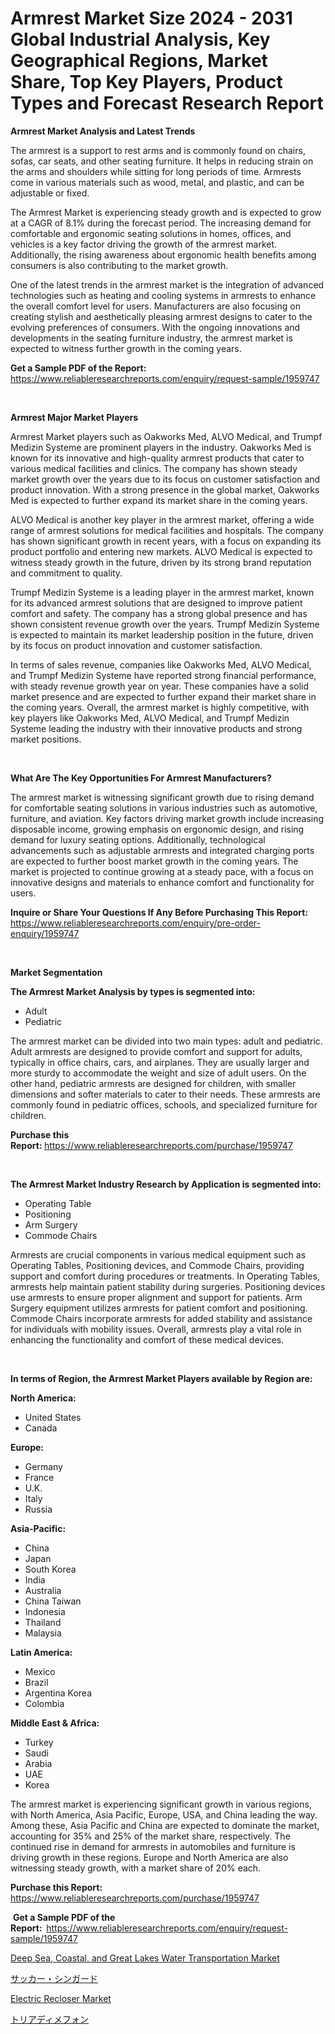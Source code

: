 <p><h1>Armrest Market Size 2024 - 2031 Global Industrial Analysis, Key Geographical Regions, Market Share, Top Key Players, Product Types and Forecast Research Report</h1></p><p><strong>Armrest Market Analysis and Latest Trends</strong></p>
<p><p>The armrest is a support to rest arms and is commonly found on chairs, sofas, car seats, and other seating furniture. It helps in reducing strain on the arms and shoulders while sitting for long periods of time. Armrests come in various materials such as wood, metal, and plastic, and can be adjustable or fixed.</p><p>The Armrest Market is experiencing steady growth and is expected to grow at a CAGR of 8.1% during the forecast period. The increasing demand for comfortable and ergonomic seating solutions in homes, offices, and vehicles is a key factor driving the growth of the armrest market. Additionally, the rising awareness about ergonomic health benefits among consumers is also contributing to the market growth.</p><p>One of the latest trends in the armrest market is the integration of advanced technologies such as heating and cooling systems in armrests to enhance the overall comfort level for users. Manufacturers are also focusing on creating stylish and aesthetically pleasing armrest designs to cater to the evolving preferences of consumers. With the ongoing innovations and developments in the seating furniture industry, the armrest market is expected to witness further growth in the coming years.</p></p>
<p><strong>Get a Sample PDF of the Report:&nbsp;</strong> <a href="https://www.reliableresearchreports.com/enquiry/request-sample/1959747">https://www.reliableresearchreports.com/enquiry/request-sample/1959747</a></p>
<p>&nbsp;</p>
<p><strong>Armrest Major Market Players</strong></p>
<p><p>Armrest Market players such as Oakworks Med, ALVO Medical, and Trumpf Medizin Systeme are prominent players in the industry. Oakworks Med is known for its innovative and high-quality armrest products that cater to various medical facilities and clinics. The company has shown steady market growth over the years due to its focus on customer satisfaction and product innovation. With a strong presence in the global market, Oakworks Med is expected to further expand its market share in the coming years.</p><p>ALVO Medical is another key player in the armrest market, offering a wide range of armrest solutions for medical facilities and hospitals. The company has shown significant growth in recent years, with a focus on expanding its product portfolio and entering new markets. ALVO Medical is expected to witness steady growth in the future, driven by its strong brand reputation and commitment to quality.</p><p>Trumpf Medizin Systeme is a leading player in the armrest market, known for its advanced armrest solutions that are designed to improve patient comfort and safety. The company has a strong global presence and has shown consistent revenue growth over the years. Trumpf Medizin Systeme is expected to maintain its market leadership position in the future, driven by its focus on product innovation and customer satisfaction.</p><p>In terms of sales revenue, companies like Oakworks Med, ALVO Medical, and Trumpf Medizin Systeme have reported strong financial performance, with steady revenue growth year on year. These companies have a solid market presence and are expected to further expand their market share in the coming years. Overall, the armrest market is highly competitive, with key players like Oakworks Med, ALVO Medical, and Trumpf Medizin Systeme leading the industry with their innovative products and strong market positions.</p></p>
<p>&nbsp;</p>
<p><strong>What Are The Key Opportunities For Armrest Manufacturers?</strong></p>
<p><p>The armrest market is witnessing significant growth due to rising demand for comfortable seating solutions in various industries such as automotive, furniture, and aviation. Key factors driving market growth include increasing disposable income, growing emphasis on ergonomic design, and rising demand for luxury seating options. Additionally, technological advancements such as adjustable armrests and integrated charging ports are expected to further boost market growth in the coming years. The market is projected to continue growing at a steady pace, with a focus on innovative designs and materials to enhance comfort and functionality for users.</p></p>
<p><strong>Inquire or Share Your Questions If Any Before Purchasing This Report:</strong> <a href="https://www.reliableresearchreports.com/enquiry/pre-order-enquiry/1959747">https://www.reliableresearchreports.com/enquiry/pre-order-enquiry/1959747</a></p>
<p>&nbsp;</p>
<p><strong>Market Segmentation</strong></p>
<p><strong>The Armrest Market Analysis by types is segmented into:</strong></p>
<p><ul><li>Adult</li><li>Pediatric</li></ul></p>
<p><p>The armrest market can be divided into two main types: adult and pediatric. Adult armrests are designed to provide comfort and support for adults, typically in office chairs, cars, and airplanes. They are usually larger and more sturdy to accommodate the weight and size of adult users. On the other hand, pediatric armrests are designed for children, with smaller dimensions and softer materials to cater to their needs. These armrests are commonly found in pediatric offices, schools, and specialized furniture for children.</p></p>
<p><strong>Purchase this Report:&nbsp;</strong><a href="https://www.reliableresearchreports.com/purchase/1959747">https://www.reliableresearchreports.com/purchase/1959747</a></p>
<p>&nbsp;</p>
<p><strong>The Armrest Market Industry Research by Application is segmented into:</strong></p>
<p><ul><li>Operating Table</li><li>Positioning</li><li>Arm Surgery</li><li>Commode Chairs</li></ul></p>
<p><p>Armrests are crucial components in various medical equipment such as Operating Tables, Positioning devices, and Commode Chairs, providing support and comfort during procedures or treatments. In Operating Tables, armrests help maintain patient stability during surgeries. Positioning devices use armrests to ensure proper alignment and support for patients. Arm Surgery equipment utilizes armrests for patient comfort and positioning. Commode Chairs incorporate armrests for added stability and assistance for individuals with mobility issues. Overall, armrests play a vital role in enhancing the functionality and comfort of these medical devices.</p></p>
<p>&nbsp;</p>
<p><strong>In terms of Region, the Armrest Market Players available by Region are:</strong></p>
<p>
    <p> <strong> North America: </strong>
        <ul>
            <li>United States</li>
            <li>Canada</li>
        </ul>
        </p> 
    <p> <strong> Europe: </strong>
        <ul>
            <li>Germany</li>
            <li>France</li>
            <li>U.K.</li>
            <li>Italy</li>
            <li>Russia</li>
        </ul>
        </p> 
    <p> <strong> Asia-Pacific: </strong>
        <ul>
            <li>China</li>
            <li>Japan</li>
            <li>South Korea</li>
            <li>India</li>
            <li>Australia</li>
            <li>China Taiwan</li>
            <li>Indonesia</li>
            <li>Thailand</li>
            <li>Malaysia</li>
        </ul>
        </p> 
    <p> <strong> Latin America: </strong>
        <ul>
            <li>Mexico</li>
            <li>Brazil</li>
            <li>Argentina Korea</li>
            <li>Colombia</li>
        </ul>
        </p> 
    <p> <strong> Middle East & Africa: </strong>
        <ul>
            <li>Turkey</li>
            <li>Saudi</li>
            <li>Arabia</li>
            <li>UAE</li>
            <li>Korea</li>
        </ul>
    </p>
    </p>
<p><p>The armrest market is experiencing significant growth in various regions, with North America, Asia Pacific, Europe, USA, and China leading the way. Among these, Asia Pacific and China are expected to dominate the market, accounting for 35% and 25% of the market share, respectively. The continued rise in demand for armrests in automobiles and furniture is driving growth in these regions. Europe and North America are also witnessing steady growth, with a market share of 20% each.</p></p>
<p><strong>Purchase this Report: </strong><a href="https://www.reliableresearchreports.com/purchase/1959747">https://www.reliableresearchreports.com/purchase/1959747</a></p>
<p>&nbsp;<strong>Get a Sample PDF of the Report:&nbsp;&nbsp;</strong><a href="https://www.reliableresearchreports.com/enquiry/request-sample/1959747">https://www.reliableresearchreports.com/enquiry/request-sample/1959747</a></p>
<p><strong></strong></p>
<p><p><a href="https://github.com/shotows/Market-Research-Report-List-1/blob/main/deep-sea-coastal-and-great-lakes-water-transportation-market.md">Deep Sea, Coastal, and Great Lakes Water Transportation Market</a></p><p><a href="https://medium.com/@rosemarieleffler2023/%E3%82%B5%E3%83%83%E3%82%AB%E3%83%BC%E7%94%A8%E3%82%B7%E3%83%B3%E3%82%AC%E3%83%BC%E3%83%89%E3%81%AE%E5%B8%82%E5%A0%B4%E8%AA%BF%E6%9F%BB%E3%83%AC%E3%83%9D%E3%83%BC%E3%83%88-%E3%81%9D%E3%81%AE%E6%AD%B4%E5%8F%B2%E3%81%A82031%E5%B9%B4%E3%81%8B%E3%82%892024%E5%B9%B4%E3%81%BE%E3%81%A7%E3%81%AE%E4%BA%88%E6%B8%AC-c2113d1b9385">サッカー・シンガード</a></p><p><a href="https://github.com/Sinjinluong3e0awx2m195k76/Market-Research-Report-List-1/blob/main/electric-recloser-market.md">Electric Recloser Market</a></p><p><a href="https://medium.com/@jazminjones30/%E3%83%88%E3%83%A9%E3%82%A4%E3%82%A2%E3%82%B8%E3%83%A1%E3%83%95%E3%82%A9%E3%83%B3%E5%B8%82%E5%A0%B4%E3%81%AF-%E5%B8%82%E5%A0%B4%E3%82%B7%E3%82%A7%E3%82%A2-%E5%B8%82%E5%A0%B4%E3%83%88%E3%83%AC%E3%83%B3%E3%83%89-%E5%B8%82%E5%A0%B4%E6%88%90%E9%95%B7%E3%81%AB%E9%96%A2%E3%81%99%E3%82%8B%E6%83%85%E5%A0%B1%E3%82%92%E6%8F%90%E4%BE%9B%E3%81%97%E3%81%BE%E3%81%99-3420fd766a33">トリアディメフォン</a></p></p>
